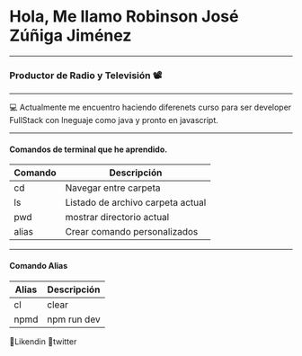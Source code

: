 
# Hola, Me llamo Robinson José Zúñiga Jiménez

-----
### Productor de Radio y Televisión 📽️

-----

💻 Actualmente me encuentro haciendo diferenets curso para ser developer FullStack con lneguaje como java y pronto en javascript.


------

#### Comandos de terminal que he aprendido.

| Comando | Descripción |
| ----------- | ----------- |
| cd | Navegar entre carpeta |
| ls | Listado de archivo carpeta actual |
| pwd | mostrar directorio actual |
| alias | Crear comando personalizados|


----
#### Comando Alias

| Alias | Descripción |
| ------|-------------|
| cl | clear|
| npmd | npm run dev |

🔗Likendin
🔗twitter


